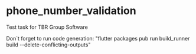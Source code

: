 # phone_number_validation

Test task for TBR Group Software

Don`t forget to run code generation:
"flutter packages pub run build_runner build --delete-conflicting-outputs"

